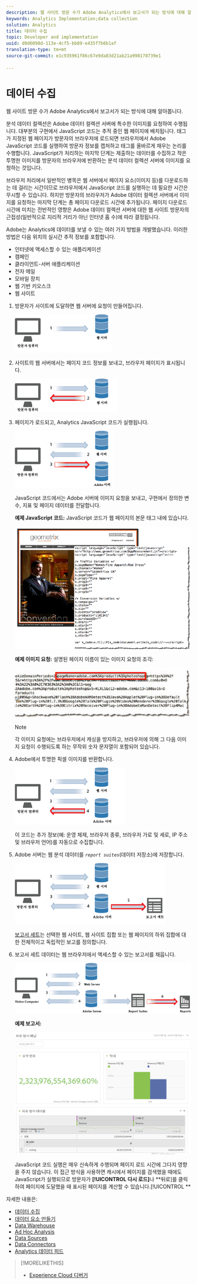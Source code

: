 ```yaml
---
description: 웹 사이트 방문 수가 Adobe Analytics에서 보고서가 되는 방식에 대해 알아봅니다.
keywords: Analytics Implementation;data collection
solution: Analytics
title: 데이터 수집
topic: Developer and implementation
uuid: d0d6098d-113e-4cf5-bb89-e435f7b6b1af
translation-type: tm+mt
source-git-commit: e1c935961f86c67e9da83d21ab21a998178739e1

---
```



# 데이터 수집

웹 사이트 방문 수가 Adobe Analytics에서 보고서가 되는 방식에 대해 알아봅니다.

분석 데이터 컬렉션은 Adobe 데이터 컬렉션 서버에 특수한 이미지를 요청하여 수행됩니다. 대부분의 구현에서 JavaScript 코드는 추적 중인 웹 페이지에 배치됩니다. 태그가 지정된 웹 페이지가 방문자의 브라우저에 로드되면 브라우저에서 Adobe JavaScript 코드를 실행하여 방문자 정보를 캡처하고 태그를 올바르게 채우는 논리를 수행합니다. JavaScript가 처리하는 마지막 단계는 제출하는 데이터를 수집하고 작은 투명한 이미지를 방문자의 브라우저에 반환하는 분석 데이터 컬렉션 서버에 이미지를 요청하는 것입니다.

브라우저 처리에서 일반적인 병목은 웹 서버에서 페이지 요소(이미지 등)를 다운로드하는 데 걸리는 시간이므로 브라우저에서 JavaScript 코드를 실행하는 데 필요한 시간은 무시할 수 있습니다. 하지만 방문자의 브라우저가 Adobe 데이터 컬렉션 서버에서 이미지를 요청하는 마지막 단계는 총 페이지 다운로드 시간에 추가됩니다. 페이지 다운로드 시간에 미치는 전반적인 영향은 Adobe 데이터 컬렉션 서버에 대한 웹 사이트 방문자의 근접성(일반적으로 지리적 거리가 아닌 인터넷 홉 수)에 따라 결정됩니다.

Adobe는 Analytics에 데이터를 보낼 수 있는 여러 가지 방법을 개발했습니다. 이러한 방법은 다음 위치의 실시간 추적 정보를 포함합니다.

* 인터넷에 액세스할 수 있는 애플리케이션
* 캠페인
* 클라이언트-서버 애플리케이션
* 전자 메일
* 모바일 장치
* 웹 기반 키오스크
* 웹 사이트

<!-- 

<p>Need to reconcile with Data Collection topics in the user guide, in this guide, and in reference. </p>

 -->

1. 방문자가 사이트에 도달하면 웹 서버에 요청이 만들어집니다.

   ![](assets/how-data-is-collected-1.png)

1. 사이트의 웹 서버에서는 페이지 코드 정보를 보내고, 브라우저 페이지가 표시됩니다.

   ![](assets/how-data-is-collected-2.png)

1. 페이지가 로드되고, Analytics JavaScript 코드가 실행됩니다.

   ![](assets/how-data-is-collected-3.png)

   JavaScript 코드에서는 Adobe 서버에 이미지 요청을 보내고, 구현에서 정의한 변수, 지표 및 페이지 데이터를 전달합니다.

   **예제 JavaScript 코드:** JavaScript 코드가 웹 페이지의 본문 태그 내에 있습니다.

   ![](assets/code-example-geometrixx.png)

   **예제 이미지 요청:** 설명된 페이지 이름이 있는 이미지 요청의 조각: 

   ![](assets/image-request-snippet.png)

   >[!NOTE]
   >
   >각 이미지 요청에는 브라우저에서 캐싱을 방지하고, 브라우저에 의해 그 다음 이미지 요청이 수행되도록 하는 무작위 숫자 문자열이 포함되어 있습니다.

1. Adobe에서 투명한 픽셀 이미지를 반환합니다.

   ![](assets/how-data-is-collected-4.png)

   이 코드는 추가 정보(예: 운영 체제, 브라우저 종류, 브라우저 가로 및 세로, IP 주소 및 브라우저 언어)를 자동으로 수집합니다.

1. Adobe 서버는 웹 분석 데이터를 *`report suites`*(데이터 저장소)에 저장합니다.

   ![](assets/how-data-is-collected-5.png)

   [보고서 세트](https://marketing.adobe.com/resources/help/en_US/reference/report_suites_admin.html)는 선택한 웹 사이트, 웹 사이트 집합 또는 웹 페이지의 하위 집합에 대한 전체적이고 독립적인 보고를 정의합니다.

1. 보고서 세트 데이터는 웹 브라우저에서 액세스할 수 있는 보고서를 채웁니다.

   ![](assets/how-data-is-collected-6.png)

   **예제 보고서:**

   ![](assets/two-months-summary-project.png)

   JavaScript 코드 실행은 매우 신속하게 수행되며 페이지 로드 시간에 그다지 영향을 주지 않습니다. 이 접근 방식을 사용하면 캐시에서 페이지를 검색했을 때에도 JavaScript가 실행되므로 방문자가 **[!UICONTROL 다시 로드]**&#x200B;나 **뒤로]를 클릭하여 페이지에 도달했을 때 표시된 페이지를 계산할 수 있습니다.[!UICONTROL **

자세한 내용은:

* [데이터 수집](/help/implement/js-implementation/data-collection/query-parameters.md)
* [데이터 요소 만들기](/help/implement/c-implement-with-dtm/t-data-element.md)
* [Data Warehouse](https://marketing.adobe.com/resources/help/en_US/reference/data_warehouse.html)
* [Ad Hoc Analysis](https://marketing.adobe.com/resources/help/en_US/dsc/c_getting_started.html)
* [Data Sources](https://marketing.adobe.com/resources/help/en_US/whitepapers/ftp/ftp_datasources.html)
* [Data Connectors](https://marketing.adobe.com/resources/help/en_US/whitepapers/ftp/ftp_genesis.html)
* [Analytics 데이터 피드](/help/export/analytics-data-feed/data-feed-overview.md)

>[!MORELIKETHIS]
>       
>* [Experience Cloud 디버거](/help/implement/impl-testing/debugger.md)

